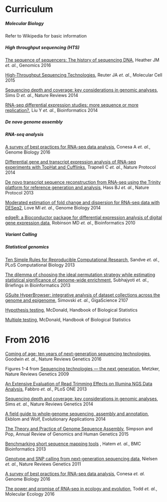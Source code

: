 
# Curriculum

##### Molecular Biology
Refer to Wikipedia for basic information

##### High throughput sequencing (HTS)
[The sequence of sequencers: The history of sequencing DNA](https://github.com/lexnederbragt/INF-BIOx121/raw/2017/Curriculum/HTS_history.pdf), Heather JM _et. al._, Genomics 2016

[High-Throughput Sequencing Technologies](https://github.com/lexnederbragt/INF-BIOx121/raw/2017/Curriculum/HTS_technology.pdf), Reuter JA _et. al._, Molecular Cell 2015

[Sequencing depth and coverage: key considerations in genomic analyses](https://github.com/lexnederbragt/INF-BIOx121/raw/2017/Curriculum/HTS_Coverage_Depth.pdf), Sims D _et. al._, Nature Reviews 2014

[RNA-seq differential expression studies: more sequence or more replication?](https://github.com/lexnederbragt/INF-BIOx121/raw/2017/Curriculum/HTS_DE.pdf), Liu Y _et. al._, Bioinformatics 2014

##### _De novo_ genome assembly

##### RNA-seq analysis
[A survey of best practices for RNA-seq data analysis](https://github.com/lexnederbragt/INF-BIOx121/raw/2017/Curriculum/RNAseq_BestPractice.pdf), Conesa A _et. al._, Genome Biology 2016 

[Differential gene and transcript expression analysis of RNA-seq experiments with TopHat and Cufflinks](https://github.com/lexnederbragt/INF-BIOx121/raw/2017/Curriculum/RNAseq_Tophat.pdf), Trapnell C _et. al._, Nature Protocol 2014 

[De novo transcript sequence reconstruction from RNA-seq using the Trinity platform for reference generation and analysis](https://github.com/lexnederbragt/INF-BIOx121/raw/2017/Curriculum/RNAseq_Trinity.pdf), Hass BJ _et. al._, Nature Protocol 2013

[Moderated estimation of fold change and dispersion for RNA-seq data with DESeq2](https://github.com/lexnederbragt/INF-BIOx121/raw/2017/Curriculum/RNAseq_DESeq2.pdf), Love MI _et. al._, Genome Biology 2014 

[edgeR: a Bioconductor package for differential expression analysis of digital gene expression data](https://github.com/lexnederbragt/INF-BIOx121/raw/2017/Curriculum/RNAseq_edgeR.pdf), Robinson MD _et. al._, Bioinformatics 2010 

##### Variant Calling

##### Statistical genomics

[Ten Simple Rules for Reproducible Computational Research](https://wiki.uio.no/projects/clsi/images/e/ed/Sandve2013-2.pdf), Sandve _et. al._, PLoS Computational Biology 2013

[The dilemma of choosing the ideal permutation strategy while estimating statistical significance of genome-wide enrichment](https://wiki.uio.no/projects/clsi/images/9/92/The_dilemma_of_choosing_the_ideal_permutation_strategy_while_estimating_statistical_significance_of_genome-wide_enrichment.pdf), Subhajyoti _et. al._, Briefings in Bioinformatics 2013

[GSuite HyperBrowser: integrative analysis of dataset collections across the genome and epigenome](https://github.com/lexnederbragt/INF-BIOx121/raw/2017/Curriculum/GSuite_HyperBrowser.pdf), Simovski _et. al._, GigaScience 2107

[Hypothesis testing](http://www.biostathandbook.com/hypothesistesting.html), McDonald, Handbook of Biological Statistics

[Multiple testing](http://www.biostathandbook.com/multiplecomparisons.html), McDonald, Handbook of Biological Statistics

From 2016
============
[Coming of age: ten years of next-generation sequencing technologies](https://wiki.uio.no/projects/clsi/images/6/6f/Goodwin2016.pdf), Goodwin _et. al._, Nature Reviews Genetics 2016

Figures 1-4 from
[Sequencing technologies — the next generation](https://wiki.uio.no/projects/clsi/images/a/a5/Sequencing_technologies_the_next_generation.pdf), Metzker, Nature Reviews Genetics 2009

[An Extensive Evaluation of Read Trimming Effects on Illumina NGS Data Analysis](https://wiki.uio.no/projects/clsi/images/3/3e/Fabbro2013.pdf), Fabbro _et. al._, PLoS ONE 2013

[Sequencing depth and coverage: key considerations in genomic analyses](https://wiki.uio.no/projects/clsi/images/7/75/Sims2014.pdf), Sims _et. al._, Nature Reviews Genetics 2014

[A field guide to whole‐genome sequencing, assembly and annotation](https://wiki.uio.no/projects/clsi/images/9/99/Ekblom2014.pdf), Ekblom and Wolf, Evolutionary Applications 2014

[The Theory and Practice of Genome Sequence Assembly](https://wiki.uio.no/projects/clsi/images/8/8f/Simpson2015.pdf), Simpson and Pop, Annual Review of Genomics and Human Genetics 2015

[Benchmarking short sequence mapping tools](https://wiki.uio.no/projects/clsi/images/e/ea/Hatem2013.pdf) , Hatem  _et. al._, BMC Bioinformatics 2013

[Genotype and SNP calling from next-generation sequencing data](https://wiki.uio.no/projects/clsi/images/3/33/Genotype_and_SNP_calling_from_next-generation_sequencing_data.pdf), Nielsen _et. al._, Nature Reviews Genetics 2011

[A survey of best practices for RNA-seq data analysis](https://wiki.uio.no/projects/clsi/images/a/a6/Conesa2016.pdf), Conesa _et. al._ Genome Biology 2016

[The power and promise of RNA‐seq in ecology and evolution](https://wiki.uio.no/projects/clsi/images/6/63/Todd2016.pdf), Todd _et. al._, Molecular Ecology 2016






